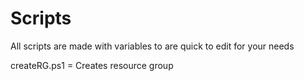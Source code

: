# Scripts

All scripts are made with variables to are quick to edit for your needs

createRG.ps1 = Creates resource group
